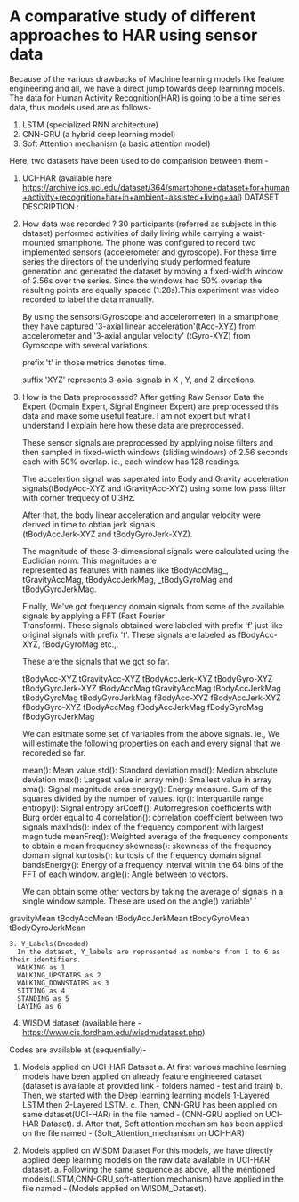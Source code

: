 # A comparative study of different approaches to HAR using sensor data

Because of the various drawbacks of Machine learning models like feature engineering and all, we have a direct jump towards deep learninng models. The data for Human Activity Recognition(HAR) is going to be a time series data, thus models used are as follows-

1. LSTM (specialized RNN architecture)
2. CNN-GRU (a hybrid deep learning model)
3. Soft Attention mechanism (a basic attention model)

Here, two datasets have been used to do comparision between them - 
1. UCI-HAR
(available here https://archive.ics.uci.edu/dataset/364/smartphone+dataset+for+human+activity+recognition+har+in+ambient+assisted+living+aal)
  DATASET DESCRIPTION :
  1. How data was recorded ?
     30 participants (referred as subjects in this dataset) performed activities of daily living while carrying a waist-         mounted smartphone. The phone was configured to record two implemented sensors (accelerometer and gyroscope). For          these time series the directors of the underlying study performed feature generation and generated the dataset by          moving a fixed-width window of 2.56s over the series. Since the windows had 50% overlap the resulting points are 
      equally spaced (1.28s).This experiment was video recorded to label the data manually.

      By using the sensors(Gyroscope and accelerometer) in a smartphone, they have captured '3-axial linear 
      acceleration'(tAcc-XYZ) from accelerometer and '3-axial angular velocity' (tGyro-XYZ) from Gyroscope with several 
      variations.

       prefix 't' in those metrics denotes time.

      suffix 'XYZ' represents 3-axial signals in X , Y, and Z directions.

   2. How is the Data preprocessed?
      After getting Raw Sensor Data the Expert (Domain Expert, Signal Engineer Expert) are preprocessed this data and make        some useful feature. I am not expert but what I understand I explain here how these data are preprocessed.

      These sensor signals are preprocessed by applying noise filters and then sampled in fixed-width windows (sliding            windows) of 2.56 seconds each with 50% overlap. ie., each window has 128 readings.

      The accelertion signal was saperated into Body and Gravity acceleration signals(tBodyAcc-XYZ and tGravityAcc-XYZ)          using some low pass filter with corner frequecy of 0.3Hz.

      After that, the body linear acceleration and angular velocity were derived in time to obtian jerk signals           
      (tBodyAccJerk-XYZ and tBodyGyroJerk-XYZ).

      The magnitude of these 3-dimensional signals were calculated using the Euclidian norm. This magnitudes are     
      represented as features with names like tBodyAccMag_, tGravityAccMag, tBodyAccJerkMag, _tBodyGyroMag and 
      tBodyGyroJerkMag.

      Finally, We've got frequency domain signals from some of the available signals by applying a FFT (Fast Fourier       
      Transform). These signals obtained were labeled with prefix 'f' just like original signals with prefix 't'. These 
      signals are labeled as fBodyAcc-XYZ, fBodyGyroMag etc.,.

      These are the signals that we got so far.

      tBodyAcc-XYZ
      tGravityAcc-XYZ
      tBodyAccJerk-XYZ
      tBodyGyro-XYZ
      tBodyGyroJerk-XYZ
      tBodyAccMag
      tGravityAccMag
      tBodyAccJerkMag
      tBodyGyroMag
      tBodyGyroJerkMag
      fBodyAcc-XYZ
      fBodyAccJerk-XYZ
      fBodyGyro-XYZ
      fBodyAccMag
      fBodyAccJerkMag
      fBodyGyroMag
      fBodyGyroJerkMag

      We can esitmate some set of variables from the above signals. ie., We will estimate the following properties on each       and every signal that we recoreded so far.



      mean(): Mean value
      std(): Standard deviation
      mad(): Median absolute deviation
      max(): Largest value in array
      min(): Smallest value in array
      sma(): Signal magnitude area
      energy(): Energy measure. Sum of the squares divided by the number of values.
      iqr(): Interquartile range
      entropy(): Signal entropy
      arCoeff(): Autorregresion coefficients with Burg order equal to 4
      correlation(): correlation coefficient between two signals
      maxInds(): index of the frequency component with largest magnitude
      meanFreq(): Weighted average of the frequency components to obtain a mean frequency
      skewness(): skewness of the frequency domain signal
      kurtosis(): kurtosis of the frequency domain signal
      bandsEnergy(): Energy of a frequency interval within the 64 bins of the FFT of each window.
      angle(): Angle between to vectors.
      
      We can obtain some other vectors by taking the average of signals in a single window sample. These are used on the         angle() variable' `

gravityMean
tBodyAccMean
tBodyAccJerkMean
tBodyGyroMean
tBodyGyroJerkMean


    3. Y_Labels(Encoded)
      In the dataset, Y_labels are represented as numbers from 1 to 6 as their identifiers.
      WALKING as 1  
      WALKING_UPSTAIRS as 2
      WALKING_DOWNSTAIRS as 3
      SITTING as 4
      STANDING as 5
      LAYING as 6

      
      


4. WISDM dataset (available here - https://www.cis.fordham.edu/wisdm/dataset.php)

Codes are available at (sequentially)- 
1. Models applied on UCI-HAR Dataset
     a. At first various machine learning models have been applied on already feature engineered dataset             (dataset          is available     at provided link - folders named  - test and train)
     b. Then, we started with the Deep learning learning models 1-Layered LSTM then 2-Layered LSTM.
     c. Then, CNN-GRU has been applied on same dataset(UCI-HAR) in the file named - (CNN-GRU applied on UCI-HAR Dataset).
     d. After that, Soft attention mechanism has been applied on the file named - (Soft_Attention_mechanism on UCI-HAR)

2. Models applied on WISDM Dataset
   For this models, we have directly applied deep learning models on the raw data available in UCI-HAR dataset.
   a. Following the same sequence as above, all the mentioned models(LSTM,CNN-GRU,soft-attention mechanism) have applied         in          the file named - (Models applied on WISDM_Dataset).
     





